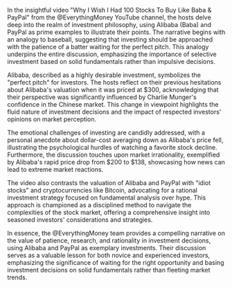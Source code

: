 In the insightful video "Why I Wish I Had 100 Stocks To Buy Like Baba & PayPal" from the @EverythingMoney YouTube channel, the hosts delve deep into the realm of investment philosophy, using Alibaba (Baba) and PayPal as prime examples to illustrate their points. The narrative begins with an analogy to baseball, suggesting that investing should be approached with the patience of a batter waiting for the perfect pitch. This analogy underpins the entire discussion, emphasizing the importance of selective investment based on solid fundamentals rather than impulsive decisions.

Alibaba, described as a highly desirable investment, symbolizes the "perfect pitch" for investors. The hosts reflect on their previous hesitations about Alibaba's valuation when it was priced at $300, acknowledging that their perspective was significantly influenced by Charlie Munger's confidence in the Chinese market. This change in viewpoint highlights the fluid nature of investment decisions and the impact of respected investors' opinions on market perception.

The emotional challenges of investing are candidly addressed, with a personal anecdote about dollar-cost averaging down as Alibaba's price fell, illustrating the psychological hurdles of watching a favorite stock decline. Furthermore, the discussion touches upon market irrationality, exemplified by Alibaba's rapid price drop from $200 to $138, showcasing how news can lead to extreme market reactions.

The video also contrasts the valuation of Alibaba and PayPal with "idiot stocks" and cryptocurrencies like Bitcoin, advocating for a rational investment strategy focused on fundamental analysis over hype. This approach is championed as a disciplined method to navigate the complexities of the stock market, offering a comprehensive insight into seasoned investors' considerations and strategies.

In essence, the @EverythingMoney team provides a compelling narrative on the value of patience, research, and rationality in investment decisions, using Alibaba and PayPal as exemplary investments. Their discussion serves as a valuable lesson for both novice and experienced investors, emphasizing the significance of waiting for the right opportunity and basing investment decisions on solid fundamentals rather than fleeting market trends.